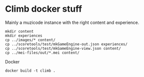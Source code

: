 # Climb docker stuff

Mainly a muzicode instance with the right content and experience.

```
mkdir content
mkdir experiences
cp ../images/* content/
cp ../scoretools/test/mkGameEngine-out.json experiences/
cp ../scoretools/test/mkGameEngine-view.json content/
cp ../mei-files/out/*.mei content/
```

Docker

```
docker build -t climb .
```

